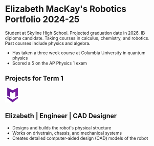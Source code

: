 # Elizabeth MacKay's Robotics Portfolio 2024-25
Student at Skyline High School. Projected graduation date in 2026. IB diploma candidate. Taking courses in calculus, chemistry, and robotics. Past courses include physics and algebra.
* Has taken a three week course at Columbia University in quantum physics
* Scored a 5 on the AP Physics 1 exam

## Projects for Term 1

![title](https://github.com/adam-p/markdown-here/raw/master/src/common/images/icon48.png)

## Elizabeth | Engineer | CAD Designer
* Designs and builds the robot's physical structure
* Works on drivetrain, chassis, and mechanical systems
* Creates detailed computer-aided design (CAD) models of the robot
